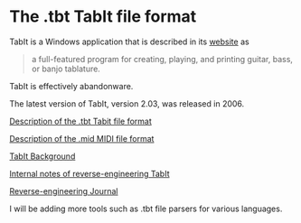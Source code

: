 
# The .tbt TabIt file format

TabIt is a Windows application that is described in its [website](http://www.tabit.net) as

> a full-featured program for creating, playing, and printing guitar, bass, or banjo tablature.

TabIt is effectively abandonware.

The latest version of TabIt, version 2.03, was released in 2006.


[Description of the .tbt Tabit file format](description/tabit-file-format-description.md)

[Description of the .mid MIDI file format](description/midi-file-format-description.md)

[TabIt Background](background.md)

[Internal notes of reverse-engineering TabIt](/internal-notes/internal-notes.md)

[Reverse-engineering Journal](journal.md)


I will be adding more tools such as .tbt file parsers for various languages.



